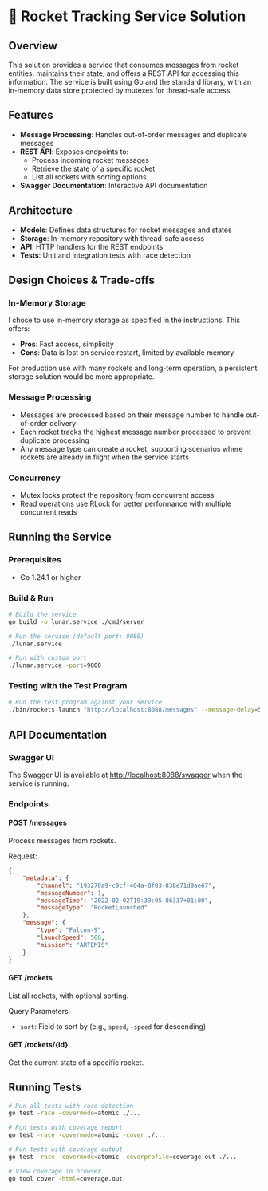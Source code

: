 # 🚀 Rocket Tracking Service Solution

## Overview
This solution provides a service that consumes messages from rocket entities, maintains their state, and offers a REST API for accessing this information. The service is built using Go and the standard library, with an in-memory data store protected by mutexes for thread-safe access.

## Features
- **Message Processing**: Handles out-of-order messages and duplicate messages
- **REST API**: Exposes endpoints to:
  - Process incoming rocket messages
  - Retrieve the state of a specific rocket
  - List all rockets with sorting options
- **Swagger Documentation**: Interactive API documentation

## Architecture
- **Models**: Defines data structures for rocket messages and states
- **Storage**: In-memory repository with thread-safe access
- **API**: HTTP handlers for the REST endpoints
- **Tests**: Unit and integration tests with race detection

## Design Choices & Trade-offs

### In-Memory Storage
I chose to use in-memory storage as specified in the instructions. This offers:
- **Pros**: Fast access, simplicity
- **Cons**: Data is lost on service restart, limited by available memory

For production use with many rockets and long-term operation, a persistent storage solution would be more appropriate.

### Message Processing
- Messages are processed based on their message number to handle out-of-order delivery
- Each rocket tracks the highest message number processed to prevent duplicate processing
- Any message type can create a rocket, supporting scenarios where rockets are already in flight when the service starts

### Concurrency
- Mutex locks protect the repository from concurrent access
- Read operations use RLock for better performance with multiple concurrent reads

## Running the Service

### Prerequisites
- Go 1.24.1 or higher

### Build & Run
```bash
# Build the service
go build -o lunar.service ./cmd/server

# Run the service (default port: 8088)
./lunar.service

# Run with custom port
./lunar.service -port=9000
```

### Testing with the Test Program
```bash
# Run the test program against your service
./bin/rockets launch "http://localhost:8088/messages" --message-delay=500ms --concurrency-level=1
```

## API Documentation

### Swagger UI
The Swagger UI is available at [http://localhost:8088/swagger](http://localhost:8088/swagger) when the service is running.

### Endpoints

#### POST /messages
Process messages from rockets.

Request:
```json
{
    "metadata": {
        "channel": "193270a9-c9cf-404a-8f83-838e71d9ae67",
        "messageNumber": 1,    
        "messageTime": "2022-02-02T19:39:05.86337+01:00",                                          
        "messageType": "RocketLaunched"                             
    },
    "message": {                                                    
        "type": "Falcon-9",
        "launchSpeed": 500,
        "mission": "ARTEMIS"  
    }
}
```

#### GET /rockets
List all rockets, with optional sorting.

Query Parameters:
- `sort`: Field to sort by (e.g., `speed`, `-speed` for descending)

#### GET /rockets/{id}
Get the current state of a specific rocket.

## Running Tests
```bash
# Run all tests with race detection
go test -race -covermode=atomic ./...

# Run tests with coverage report
go test -race -covermode=atomic -cover ./...

# Run tests with coverage output
go test -race -covermode=atomic -coverprofile=coverage.out ./...

# View coverage in browser
go tool cover -html=coverage.out
```
